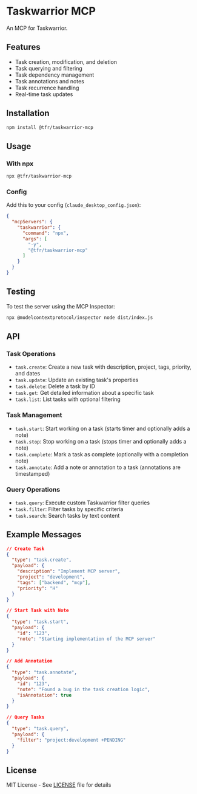 # Taskwarrior MCP

An MCP for Taskwarrior.

## Features

- Task creation, modification, and deletion
- Task querying and filtering
- Task dependency management
- Task annotations and notes
- Task recurrence handling
- Real-time task updates

## Installation

```bash
npm install @tfr/taskwarrior-mcp
```

## Usage

### With npx

```bash
npx @tfr/taskwarrior-mcp
```

### Config

Add this to your config (`claude_desktop_config.json`):

```json
{
  "mcpServers": {
    "taskwarrior": {
      "command": "npx",
      "args": [
        "-y",
        "@tfr/taskwarrior-mcp"
      ]
    }
  }
}
```

## Testing

To test the server using the MCP Inspector:

```bash
npx @modelcontextprotocol/inspector node dist/index.js
```

## API

### Task Operations
- `task.create`: Create a new task with description, project, tags, priority, and dates
- `task.update`: Update an existing task's properties
- `task.delete`: Delete a task by ID
- `task.get`: Get detailed information about a specific task
- `task.list`: List tasks with optional filtering

### Task Management
- `task.start`: Start working on a task (starts timer and optionally adds a note)
- `task.stop`: Stop working on a task (stops timer and optionally adds a note)
- `task.complete`: Mark a task as complete (optionally with a completion note)
- `task.annotate`: Add a note or annotation to a task (annotations are timestamped)

### Query Operations
- `task.query`: Execute custom Taskwarrior filter queries
- `task.filter`: Filter tasks by specific criteria
- `task.search`: Search tasks by text content

## Example Messages

```json
// Create Task
{
  "type": "task.create",
  "payload": {
    "description": "Implement MCP server",
    "project": "development",
    "tags": ["backend", "mcp"],
    "priority": "H"
  }
}

// Start Task with Note
{
  "type": "task.start",
  "payload": {
    "id": "123",
    "note": "Starting implementation of the MCP server"
  }
}

// Add Annotation
{
  "type": "task.annotate",
  "payload": {
    "id": "123",
    "note": "Found a bug in the task creation logic",
    "isAnnotation": true
  }
}

// Query Tasks
{
  "type": "task.query",
  "payload": {
    "filter": "project:development +PENDING"
  }
}
```

## License

MIT License - See [LICENSE](LICENSE) file for details 